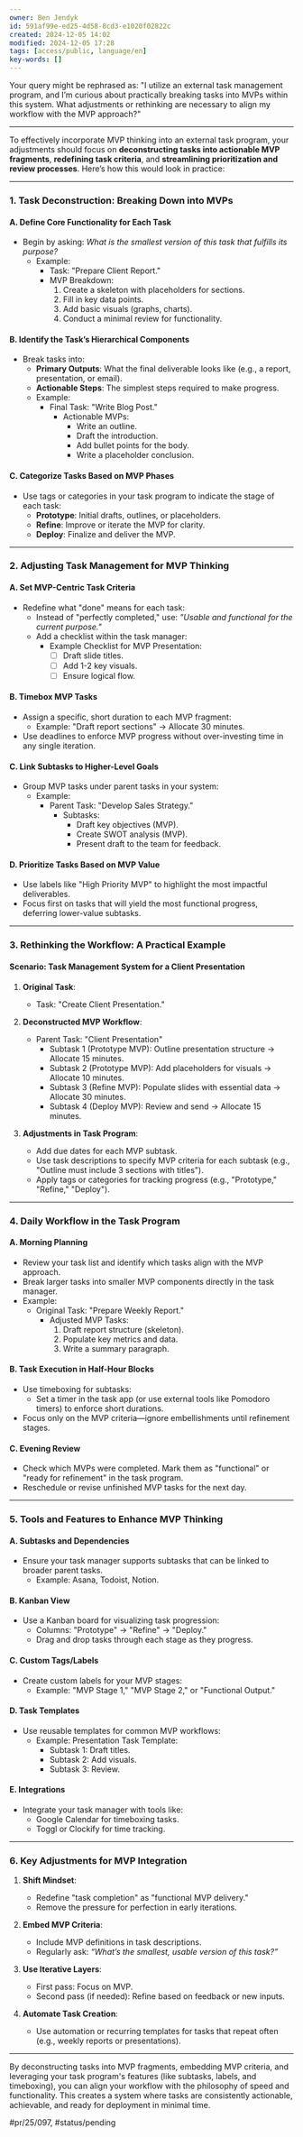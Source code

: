 ```yaml
---
owner: Ben Jendyk
id: 591af99e-ed25-4d58-8cd3-e1020f02822c
created: 2024-12-05 14:02
modified: 2024-12-05 17:28
tags: [access/public, language/en]
key-words: []
---
```


Your query might be rephrased as: "I utilize an external task management program, and I’m curious about practically breaking tasks into MVPs within this system. What adjustments or rethinking are necessary to align my workflow with the MVP approach?"

---

To effectively incorporate MVP thinking into an external task program, your adjustments should focus on **deconstructing tasks into actionable MVP fragments**, **redefining task criteria**, and **streamlining prioritization and review processes**. Here’s how this would look in practice:

---

### **1. Task Deconstruction: Breaking Down into MVPs**

#### **A. Define Core Functionality for Each Task**

- Begin by asking: *What is the smallest version of this task that fulfills its purpose?*
  - Example:
	 - Task: "Prepare Client Report."
	 - MVP Breakdown:
		1. Create a skeleton with placeholders for sections.
		2. Fill in key data points.
		3. Add basic visuals (graphs, charts).
		4. Conduct a minimal review for functionality.

#### **B. Identify the Task’s Hierarchical Components**

- Break tasks into:
  - **Primary Outputs**: What the final deliverable looks like (e.g., a report, presentation, or email).
  - **Actionable Steps**: The simplest steps required to make progress.
  - Example:
	 - Final Task: "Write Blog Post."
		- Actionable MVPs:
		  - Write an outline.
		  - Draft the introduction.
		  - Add bullet points for the body.
		  - Write a placeholder conclusion.

#### **C. Categorize Tasks Based on MVP Phases**

- Use tags or categories in your task program to indicate the stage of each task:
  - **Prototype**: Initial drafts, outlines, or placeholders.
  - **Refine**: Improve or iterate the MVP for clarity.
  - **Deploy**: Finalize and deliver the MVP.

---

### **2. Adjusting Task Management for MVP Thinking**

#### **A. Set MVP-Centric Task Criteria**

- Redefine what "done" means for each task:
  - Instead of "perfectly completed," use: *"Usable and functional for the current purpose."*
  - Add a checklist within the task manager:
	 - Example Checklist for MVP Presentation:
		- [ ] Draft slide titles.
		- [ ] Add 1-2 key visuals.
		- [ ] Ensure logical flow.

#### **B. Timebox MVP Tasks**

- Assign a specific, short duration to each MVP fragment:
  - Example: "Draft report sections" → Allocate 30 minutes.
- Use deadlines to enforce MVP progress without over-investing time in any single iteration.

#### **C. Link Subtasks to Higher-Level Goals**

- Group MVP tasks under parent tasks in your system:
  - Example:
	 - Parent Task: "Develop Sales Strategy."
		- Subtasks:
		  - Draft key objectives (MVP).
		  - Create SWOT analysis (MVP).
		  - Present draft to the team for feedback.

#### **D. Prioritize Tasks Based on MVP Value**

- Use labels like "High Priority MVP" to highlight the most impactful deliverables.
- Focus first on tasks that will yield the most functional progress, deferring lower-value subtasks.

---

### **3. Rethinking the Workflow: A Practical Example**

#### Scenario: Task Management System for a Client Presentation

1. **Original Task**:
	- Task: "Create Client Presentation."

2. **Deconstructed MVP Workflow**:
	- Parent Task: "Client Presentation"
	  - Subtask 1 (Prototype MVP): Outline presentation structure → Allocate 15 minutes.
	  - Subtask 2 (Prototype MVP): Add placeholders for visuals → Allocate 10 minutes.
	  - Subtask 3 (Refine MVP): Populate slides with essential data → Allocate 30 minutes.
	  - Subtask 4 (Deploy MVP): Review and send → Allocate 15 minutes.

3. **Adjustments in Task Program**:
	- Add due dates for each MVP subtask.
	- Use task descriptions to specify MVP criteria for each subtask (e.g., "Outline must include 3 sections with titles").
	- Apply tags or categories for tracking progress (e.g., "Prototype," "Refine," "Deploy").

---

### **4. Daily Workflow in the Task Program**

#### **A. Morning Planning**

- Review your task list and identify which tasks align with the MVP approach.
- Break larger tasks into smaller MVP components directly in the task manager.
- Example:
  - Original Task: "Prepare Weekly Report."
	 - Adjusted MVP Tasks:
		1. Draft report structure (skeleton).
		2. Populate key metrics and data.
		3. Write a summary paragraph.

#### **B. Task Execution in Half-Hour Blocks**

- Use timeboxing for subtasks:
  - Set a timer in the task app (or use external tools like Pomodoro timers) to enforce short durations.
- Focus only on the MVP criteria—ignore embellishments until refinement stages.

#### **C. Evening Review**

- Check which MVPs were completed. Mark them as "functional" or "ready for refinement" in the task program.
- Reschedule or revise unfinished MVP tasks for the next day.

---

### **5. Tools and Features to Enhance MVP Thinking**

#### **A. Subtasks and Dependencies**

- Ensure your task manager supports subtasks that can be linked to broader parent tasks.
  - Example: Asana, Todoist, Notion.

#### **B. Kanban View**

- Use a Kanban board for visualizing task progression:
  - Columns: "Prototype" → "Refine" → "Deploy."
  - Drag and drop tasks through each stage as they progress.

#### **C. Custom Tags/Labels**

- Create custom labels for your MVP stages:
  - Example: "MVP Stage 1," "MVP Stage 2," or "Functional Output."

#### **D. Task Templates**

- Use reusable templates for common MVP workflows:
  - Example: Presentation Task Template:
	 - Subtask 1: Draft titles.
	 - Subtask 2: Add visuals.
	 - Subtask 3: Review.

#### **E. Integrations**

- Integrate your task manager with tools like:
  - Google Calendar for timeboxing tasks.
  - Toggl or Clockify for time tracking.

---

### **6. Key Adjustments for MVP Integration**

1. **Shift Mindset**:
	- Redefine "task completion" as "functional MVP delivery."
	- Remove the pressure for perfection in early iterations.

2. **Embed MVP Criteria**:
	- Include MVP definitions in task descriptions.
	- Regularly ask: *“What’s the smallest, usable version of this task?”*

3. **Use Iterative Layers**:
	- First pass: Focus on MVP.
	- Second pass (if needed): Refine based on feedback or new inputs.

4. **Automate Task Creation**:
	- Use automation or recurring templates for tasks that repeat often (e.g., weekly reports or presentations).

---

By deconstructing tasks into MVP fragments, embedding MVP criteria, and leveraging your task program's features (like subtasks, labels, and timeboxing), you can align your workflow with the philosophy of speed and functionality. This creates a system where tasks are consistently actionable, achievable, and ready for deployment in minimal time.


#pr/25/097, #status/pending